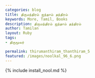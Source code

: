 ```yaml
---  
categories: blog  
title: திருமந்திரம் ஐந்தாம் தந்திரம்
keywords: More, Tamil, Books  
description: திருமந்திரம் ஐந்தாம் தந்திரம்
author: Tamilan  
layout: Ruby  
tags:     
- திருமூலர்

permalink: thirumanthiram_thanthiram_5  
featured: /images/noolkal_96_6.png  
---  
```

{% include install_nool.md %} 

